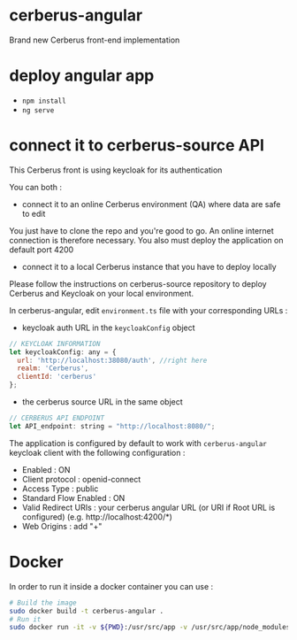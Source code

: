 # cerberus-angular
Brand new Cerberus front-end implementation

# deploy angular app

- `npm install`
- `ng serve`

# connect it to cerberus-source API

This Cerberus front is using keycloak for its authentication

You can both :
- connect it to an online Cerberus environment (QA) where data are safe to edit

You just have to clone the repo and you're good to go. An online internet connection is therefore necessary.
You also must deploy the application on default port 4200

- connect it to a local Cerberus instance that you have to deploy locally

Please follow the instructions on cerberus-source repository to deploy Cerberus and Keycloak on your local environment.

In cerberus-angular, edit  `environment.ts` file with your corresponding URLs :

- keycloak auth URL in the `keycloakConfig` object
``` javascript
// KEYCLOAK INFORMATION
let keycloakConfig: any = {
  url: 'http://localhost:38080/auth', //right here
  realm: 'Cerberus',
  clientId: 'cerberus'
};
```
- the cerberus source URL in the same object
``` javascript
// CERBERUS API ENDPOINT
let API_endpoint: string = "http://localhost:8080/";
```

The application is configured by default to work with `cerberus-angular` keycloak client with the following configuration :
- Enabled : ON
- Client protocol : openid-connect
- Access Type : public
- Standard Flow Enabled : ON
- Valid Redirect URIs : your cerberus angular URL (or URI if Root URL is configured) (e.g. http://localhost:4200/*)
- Web Origins : add "+"

# Docker

In order to run it inside a docker container you can use :
```bash
# Build the image
sudo docker build -t cerberus-angular .
# Run it
sudo docker run -it -v ${PWD}:/usr/src/app -v /usr/src/app/node_modules -p 4200:4200 --rm cerberus-angular
```
